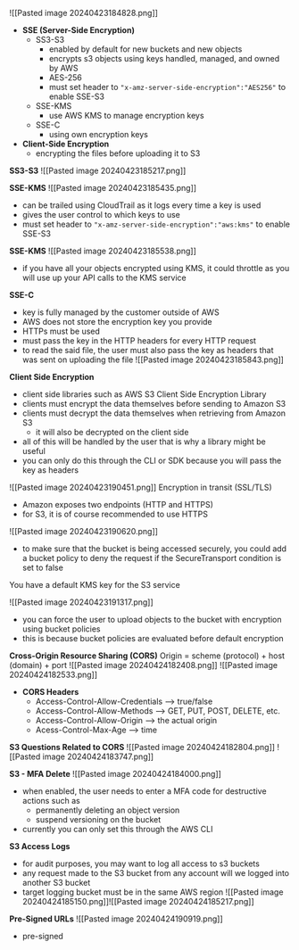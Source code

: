 ![[Pasted image 20240423184828.png]]
- **SSE (Server-Side Encryption)**
	- SS3-S3 
		- enabled by default for new buckets and new objects
		- encrypts s3 objects using keys handled, managed, and owned by AWS
		- AES-256
		- must set header to `"x-amz-server-side-encryption":"AES256"` to enable SSE-S3
	- SSE-KMS
		- use AWS KMS to manage encryption keys
	- SSE-C
		- using own encryption keys
- **Client-Side Encryption**
	- encrypting the files before uploading it to S3

**SS3-S3**
![[Pasted image 20240423185217.png]]

**SSE-KMS**
![[Pasted image 20240423185435.png]]
- can be trailed using CloudTrail as it logs every time a key is used
- gives the user control to which keys to use
- must set header to `"x-amz-server-side-encryption":"aws:kms"` to enable SSE-S3

**SSE-KMS**
![[Pasted image 20240423185538.png]]
- if you have all your objects encrypted using KMS, it could throttle as you will use up your API calls to the KMS service

**SSE-C**
- key is fully managed by the customer outside of AWS
- AWS does not store the encryption key you provide
- HTTPs must be used
- must pass the key in the HTTP headers for every HTTP request
- to read the said file, the user must also pass the key as headers that was sent on uploading the file
![[Pasted image 20240423185843.png]]

**Client Side Encryption**
- client side libraries such as AWS S3 Client Side Encryption Library
- clients must encrypt the data themselves before sending to Amazon S3
- clients must decrypt the data themselves when retrieving from Amazon S3
	- it will also be decrypted on the client side
- all of this will be handled by the user that is why a library might be useful
- you can only do this through the CLI or SDK because you will pass the key as headers

![[Pasted image 20240423190451.png]]
Encryption in transit (SSL/TLS)
- Amazon exposes two endpoints (HTTP and HTTPS)
- for S3, it is of course recommended to use HTTPS

![[Pasted image 20240423190620.png]]
- to make sure that the bucket is being accessed securely, you could add a bucket policy to deny the request if the SecureTransport condition is set to false


You have a default KMS key for the S3 service


![[Pasted image 20240423191317.png]]
- you can force the user to upload objects to the bucket with encryption using bucket policies
- this is because bucket policies are evaluated before default encryption

**Cross-Origin Resource Sharing (CORS)**
Origin = scheme (protocol) + host (domain) + port
![[Pasted image 20240424182408.png]]
![[Pasted image 20240424182533.png]]
- **CORS Headers**
	- Access-Control-Allow-Credentials --> true/false
	- Access-Control-Allow-Methods --> GET, PUT, POST, DELETE, etc.
	- Access-Control-Allow-Origin --> the actual origin
	- Acess-Control-Max-Age --> time

**S3 Questions Related to CORS**
![[Pasted image 20240424182804.png]]
![[Pasted image 20240424183747.png]]

**S3 - MFA Delete**
![[Pasted image 20240424184000.png]]
- when enabled, the user needs to enter a MFA code for destructive actions such as
	- permanently deleting an object version
	- suspend versioning on the bucket
- currently you can only set this through the AWS CLI

**S3 Access Logs**
- for audit purposes, you may want to log all access to s3 buckets
- any request made to the S3 bucket from any account will we logged into another S3 bucket
- target logging bucket must be in the same AWS region
![[Pasted image 20240424185150.png]]![[Pasted image 20240424185217.png]]

**Pre-Signed URLs**
![[Pasted image 20240424190919.png]]
- pre-signed